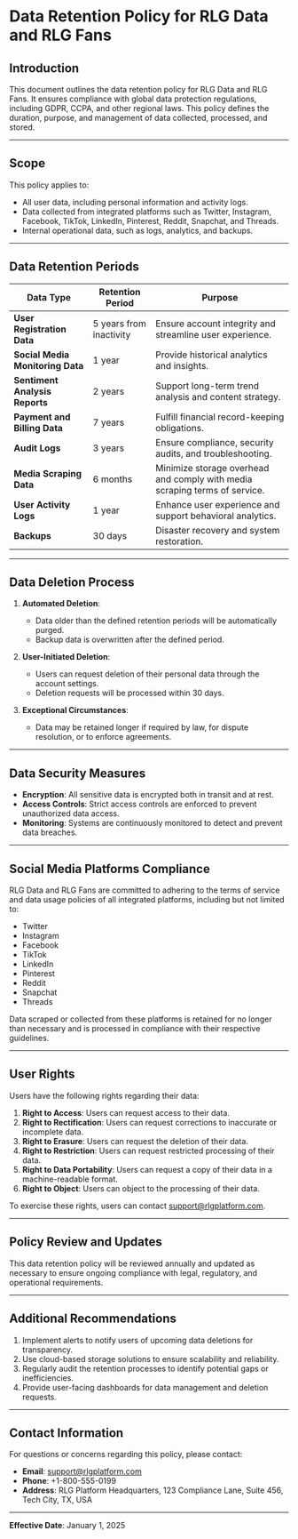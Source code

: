 # Data Retention Policy for RLG Data and RLG Fans

## Introduction
This document outlines the data retention policy for RLG Data and RLG Fans. It ensures compliance with global data protection regulations, including GDPR, CCPA, and other regional laws. This policy defines the duration, purpose, and management of data collected, processed, and stored.

---

## Scope
This policy applies to:
- All user data, including personal information and activity logs.
- Data collected from integrated platforms such as Twitter, Instagram, Facebook, TikTok, LinkedIn, Pinterest, Reddit, Snapchat, and Threads.
- Internal operational data, such as logs, analytics, and backups.

---

## Data Retention Periods
| Data Type                         | Retention Period          | Purpose                                                                                 |
|-----------------------------------|---------------------------|-----------------------------------------------------------------------------------------|
| **User Registration Data**        | 5 years from inactivity   | Ensure account integrity and streamline user experience.                               |
| **Social Media Monitoring Data** | 1 year                    | Provide historical analytics and insights.                                             |
| **Sentiment Analysis Reports**   | 2 years                   | Support long-term trend analysis and content strategy.                                 |
| **Payment and Billing Data**     | 7 years                   | Fulfill financial record-keeping obligations.                                          |
| **Audit Logs**                   | 3 years                   | Ensure compliance, security audits, and troubleshooting.                               |
| **Media Scraping Data**          | 6 months                  | Minimize storage overhead and comply with media scraping terms of service.             |
| **User Activity Logs**           | 1 year                    | Enhance user experience and support behavioral analytics.                              |
| **Backups**                      | 30 days                   | Disaster recovery and system restoration.                                              |

---

## Data Deletion Process
1. **Automated Deletion**:
   - Data older than the defined retention periods will be automatically purged.
   - Backup data is overwritten after the defined period.

2. **User-Initiated Deletion**:
   - Users can request deletion of their personal data through the account settings.
   - Deletion requests will be processed within 30 days.

3. **Exceptional Circumstances**:
   - Data may be retained longer if required by law, for dispute resolution, or to enforce agreements.

---

## Data Security Measures
- **Encryption**: All sensitive data is encrypted both in transit and at rest.
- **Access Controls**: Strict access controls are enforced to prevent unauthorized data access.
- **Monitoring**: Systems are continuously monitored to detect and prevent data breaches.

---

## Social Media Platforms Compliance
RLG Data and RLG Fans are committed to adhering to the terms of service and data usage policies of all integrated platforms, including but not limited to:
- Twitter
- Instagram
- Facebook
- TikTok
- LinkedIn
- Pinterest
- Reddit
- Snapchat
- Threads

Data scraped or collected from these platforms is retained for no longer than necessary and is processed in compliance with their respective guidelines.

---

## User Rights
Users have the following rights regarding their data:
1. **Right to Access**: Users can request access to their data.
2. **Right to Rectification**: Users can request corrections to inaccurate or incomplete data.
3. **Right to Erasure**: Users can request the deletion of their data.
4. **Right to Restriction**: Users can request restricted processing of their data.
5. **Right to Data Portability**: Users can request a copy of their data in a machine-readable format.
6. **Right to Object**: Users can object to the processing of their data.

To exercise these rights, users can contact [support@rlgplatform.com](mailto:support@rlgplatform.com).

---

## Policy Review and Updates
This data retention policy will be reviewed annually and updated as necessary to ensure ongoing compliance with legal, regulatory, and operational requirements.

---

## Additional Recommendations
1. Implement alerts to notify users of upcoming data deletions for transparency.
2. Use cloud-based storage solutions to ensure scalability and reliability.
3. Regularly audit the retention processes to identify potential gaps or inefficiencies.
4. Provide user-facing dashboards for data management and deletion requests.

---

## Contact Information
For questions or concerns regarding this policy, please contact:
- **Email**: [support@rlgplatform.com](mailto:support@rlgplatform.com)
- **Phone**: +1-800-555-0199
- **Address**: RLG Platform Headquarters, 123 Compliance Lane, Suite 456, Tech City, TX, USA

---

**Effective Date**: January 1, 2025

